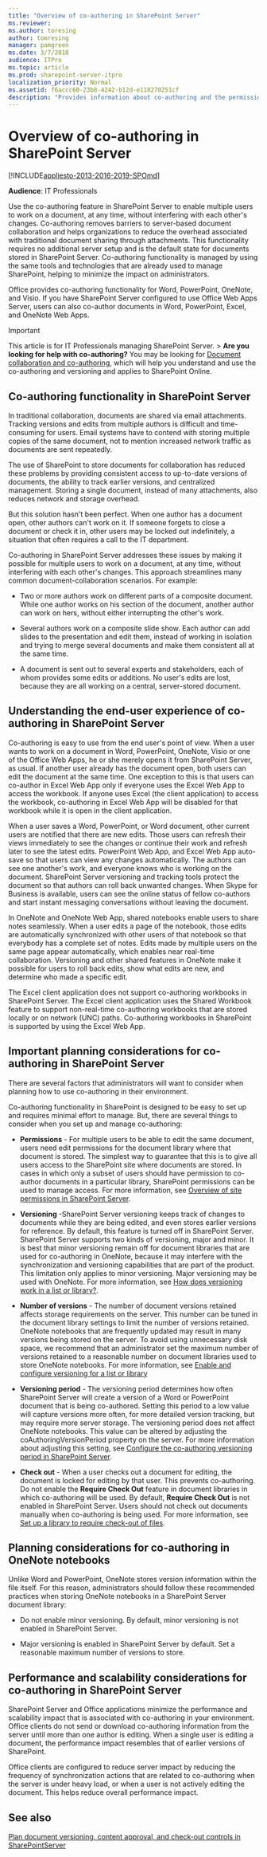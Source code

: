```yaml
---
title: "Overview of co-authoring in SharePoint Server"
ms.reviewer: 
ms.author: toresing
author: tomresing
manager: pamgreen
ms.date: 3/7/2018
audience: ITPro
ms.topic: article
ms.prod: sharepoint-server-itpro
localization_priority: Normal
ms.assetid: f6accc60-23b8-4242-b12d-e118270251cf
description: "Provides information about co-authoring and the permissions and software versions that are required for co-authoring in SharePoint Server and SharePoint Online."
---
```


# Overview of co-authoring in SharePoint Server

[!INCLUDE[appliesto-2013-2016-2019-SPOmd](../includes/appliesto-2013-2016-2019-SPO-md.md)]
  
 **Audience**: IT Professionals
  
Use the co-authoring feature in SharePoint Server to enable multiple users to work on a document, at any time, without interfering with each other's changes. Co-authoring removes barriers to server-based document collaboration and helps organizations to reduce the overhead associated with traditional document sharing through attachments. This functionality requires no additional server setup and is the default state for documents stored in SharePoint Server. Co-authoring functionality is managed by using the same tools and technologies that are already used to manage SharePoint, helping to minimize the impact on administrators. 
  
Office provides co-authoring functionality for Word, PowerPoint, OneNote, and Visio. If you have SharePoint Server configured to use Office Web Apps Server, users can also co-author documents in Word, PowerPoint, Excel, and OneNote Web Apps. 
  
> [!IMPORTANT]
> This article is for IT Professionals managing SharePoint Server. > **Are you looking for help with co-authoring?** You may be looking for [Document collaboration and co-authoring](https://go.microsoft.com/fwlink/p/?LinkId=275815), which will help you understand and use the co-authoring and versioning and applies to SharePoint Online. 
  
## Co-authoring functionality in SharePoint Server
<a name="bkmk_ca_in_sp"> </a>

In traditional collaboration, documents are shared via email attachments. Tracking versions and edits from multiple authors is difficult and time-consuming for users. Email systems have to contend with storing multiple copies of the same document, not to mention increased network traffic as documents are sent repeatedly.
  
The use of SharePoint to store documents for collaboration has reduced these problems by providing consistent access to up-to-date versions of documents, the ability to track earlier versions, and centralized management. Storing a single document, instead of many attachments, also reduces network and storage overhead.
  
But this solution hasn't been perfect. When one author has a document open, other authors can't work on it. If someone forgets to close a document or check it in, other users may be locked out indefinitely, a situation that often requires a call to the IT department.
  
Co-authoring in SharePoint Server addresses these issues by making it possible for multiple users to work on a document, at any time, without interfering with each other's changes. This approach streamlines many common document-collaboration scenarios. For example:
  
- Two or more authors work on different parts of a composite document. While one author works on his section of the document, another author can work on hers, without either interrupting the other's work.
    
- Several authors work on a composite slide show. Each author can add slides to the presentation and edit them, instead of working in isolation and trying to merge several documents and make them consistent all at the same time.
    
- A document is sent out to several experts and stakeholders, each of whom provides some edits or additions. No user's edits are lost, because they are all working on a central, server-stored document.
    
## Understanding the end-user experience of co-authoring in SharePoint Server
<a name="bkmk_understd"> </a>

Co-authoring is easy to use from the end user's point of view. When a user wants to work on a document in Word, PowerPoint, OneNote, Visio or one of the Office Web Apps, he or she merely opens it from SharePoint Server, as usual. If another user already has the document open, both users can edit the document at the same time. One exception to this is that users can co-author in Excel Web App only if everyone uses the Excel Web App to access the workbook. If anyone uses Excel (the client application) to access the workbook, co-authoring in Excel Web App will be disabled for that workbook while it is open in the client application. 
  
When a user saves a Word, PowerPoint, or Word document, other current users are notified that there are new edits. Those users can refresh their views immediately to see the changes or continue their work and refresh later to see the latest edits. PowerPoint Web App, and Excel Web App auto-save so that users can view any changes automatically. The authors can see one another's work, and everyone knows who is working on the document. SharePoint Server versioning and tracking tools protect the document so that authors can roll back unwanted changes. When Skype for Business is available, users can see the online status of fellow co-authors and start instant messaging conversations without leaving the document.
  
In OneNote and OneNote Web App, shared notebooks enable users to share notes seamlessly. When a user edits a page of the notebook, those edits are automatically synchronized with other users of that notebook so that everybody has a complete set of notes. Edits made by multiple users on the same page appear automatically, which enables near real-time collaboration. Versioning and other shared features in OneNote make it possible for users to roll back edits, show what edits are new, and determine who made a specific edit. 
  
The Excel client application does not support co-authoring workbooks in SharePoint Server. The Excel client application uses the Shared Workbook feature to support non-real-time co-authoring workbooks that are stored locally or on network (UNC) paths. Co-authoring workbooks in SharePoint is supported by using the Excel Web App. 
  
## Important planning considerations for co-authoring in SharePoint Server
<a name="bkmk_imp_consid"> </a>

There are several factors that administrators will want to consider when planning how to use co-authoring in their environment.
  
Co-authoring functionality in SharePoint is designed to be easy to set up and requires minimal effort to manage. But, there are several things to consider when you set up and manage co-authoring:
  
- **Permissions** - For multiple users to be able to edit the same document, users need edit permissions for the document library where that document is stored. The simplest way to guarantee that this is to give all users access to the SharePoint site where documents are stored. In cases in which only a subset of users should have permission to co-author documents in a particular library, SharePoint permissions can be used to manage access. For more information, see [Overview of site permissions in SharePoint Server](/sharepoint/sites/overview-of-site-permissions-in-sharepoint-server).
    
- **Versioning** -SharePoint Server versioning keeps track of changes to documents while they are being edited, and even stores earlier versions for reference. By default, this feature is turned off in SharePoint Server. SharePoint Server supports two kinds of versioning, major and minor. It is best that minor versioning remain off for document libraries that are used for co-authoring in OneNote, because it may interfere with the synchronization and versioning capabilities that are part of the product. This limitation only applies to minor versioning. Major versioning may be used with OneNote. For more information, see [How does versioning work in a list or library?](https://go.microsoft.com/fwlink/p/?LinkId=275819).
    
- **Number of versions** - The number of document versions retained affects storage requirements on the server. This number can be tuned in the document library settings to limit the number of versions retained. OneNote notebooks that are frequently updated may result in many versions being stored on the server. To avoid using unnecessary disk space, we recommend that an administrator set the maximum number of versions retained to a reasonable number on document libraries used to store OneNote notebooks. For more information, see [Enable and configure versioning for a list or library](https://go.microsoft.com/fwlink/p/?LinkId=275820)
    
- **Versioning period** - The versioning period determines how often SharePoint Server will create a version of a Word or PowerPoint document that is being co-authored. Setting this period to a low value will capture versions more often, for more detailed version tracking, but may require more server storage. The versioning period does not affect OneNote notebooks. This value can be altered by adjusting the coAuthoringVersionPeriod property on the server. For more information about adjusting this setting, see [Configure the co-authoring versioning period in SharePoint Server](configure-the-co-authoring-versioning-period.md).
    
- **Check out** - When a user checks out a document for editing, the document is locked for editing by that user. This prevents co-authoring. Do not enable the **Require Check Out** feature in document libraries in which co-authoring will be used. By default, **Require Check Out** is not enabled in SharePoint Server. Users should not check out documents manually when co-authoring is being used. For more information, see [Set up a library to require check-out of files](https://go.microsoft.com/fwlink/p/?LinkId=275822).
    
## Planning considerations for co-authoring in OneNote notebooks
<a name="bkmk_onenote"> </a>

Unlike Word and PowerPoint, OneNote stores version information within the file itself. For this reason, administrators should follow these recommended practices when storing OneNote notebooks in a SharePoint Server document library:
  
- Do not enable minor versioning. By default, minor versioning is not enabled in SharePoint Server.
    
- Major versioning is enabled in SharePoint Server by default. Set a reasonable maximum number of versions to store.  
    
## Performance and scalability considerations for co-authoring in SharePoint Server
<a name="bkmk_perf"> </a>

SharePoint Server and Office applications minimize the performance and scalability impact that is associated with co-authoring in your environment. Office clients do not send or download co-authoring information from the server until more than one author is editing. When a single user is editing a document, the performance impact resembles that of earlier versions of SharePoint.
  
Office clients are configured to reduce server impact by reducing the frequency of synchronization actions that are related to co-authoring when the server is under heavy load, or when a user is not actively editing the document. This helps reduce overall performance impact. 
  
## See also
<a name="bkmk_perf"> </a>

[Plan document versioning, content approval, and check-out controls in SharePointServer](versioning-content-approval-and-check-out-planning.md)

